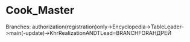 # Cook_Master
Branches: authorization(registration)only->Encyclopedia->TableLeader->main(-update)->KhrRealizationANDTLead=BRANCHFORАНДРЕЙ
